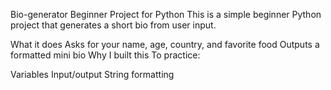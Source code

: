 Bio-generator
Beginner Project for Python This is a simple beginner Python project that generates a short bio from user input.

What it does
Asks for your name, age, country, and favorite food
Outputs a formatted mini bio
Why I built this
To practice:

Variables
Input/output
String formatting
